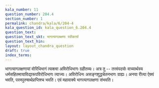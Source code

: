 ```yaml
---
kala_number: 11
question_number: 204.4
section_number: 1
permalink: chandra/kala/6/204-4
kala_question_id: kala_question_6.204.4
question_text: 
question_text_skt: भागत्यागलक्षणा स्वीकार्या
question_text_hin: 
layout: layout_chandra_question
draft: true
index_terms:
---
```


<!-- skt-start -->
भागत्यागलक्षणायां वोरिधिभागं त्यक्त्वा अविरोधिभागः ग्रहीतव्यः। अत्र तु -- तत्त्वंपदयोः वाच्यार्थस्य धर्मसहितमायाविद्यारूपविरोधिभागः त्याज्यः। अविरोधिनः असङ्गशुद्धचेतनभागः ग्राह्यः। अनया रीत्या ऐक्यं भवति, परमपुरुषार्थप्राप्तिश्च भवति। एवं महावाक्ये भागत्यागलक्षणा संभवति।
<!-- skt-end -->

<!-- eng-start -->
<!-- eng-end -->

